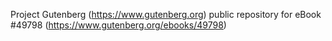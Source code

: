 Project Gutenberg (https://www.gutenberg.org) public repository for eBook #49798 (https://www.gutenberg.org/ebooks/49798)
